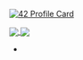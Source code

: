 [![42 Profile Card](https://1337-readme.vercel.app/api/profile?cursus=42cursus&dark=true&login=tel-mouh)](https://github.com/mohouyizme/1337-readme)

<a href="https://github.com/estarossa0?tab=repositories">
  <img align="center" src="https://github-readme-stats.vercel.app/api/top-langs/?username=tel-mouh&theme=dark"/>
</a>
</a>
<a href="https://github.com/paji1?tab=repositories">
 <img align="center" src="https://github-readme-stats.vercel.app/api?username=paji1&line_height=40&show_icons=true&theme=dark">
</a>

-

